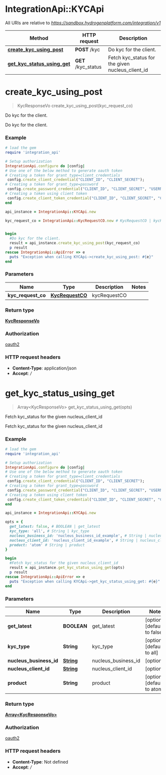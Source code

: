 # IntegrationApi::KYCApi

All URIs are relative to *https://sandbox.hydrogenplatform.com/integration/v1*

Method | HTTP request | Description
------------- | ------------- | -------------
[**create_kyc_using_post**](KYCApi.md#create_kyc_using_post) | **POST** /kyc | Do kyc for the client.
[**get_kyc_status_using_get**](KYCApi.md#get_kyc_status_using_get) | **GET** /kyc_status | Fetch kyc_status for the given nucleus_client_id


# **create_kyc_using_post**
> KycResponseVo create_kyc_using_post(kyc_request_co)

Do kyc for the client.

Do kyc for the client.

### Example
```ruby
# load the gem
require 'integration_api'

# Setup authorization
IntegrationApi.configure do |config|
# Use one of the below method to generate oauth token        
# Creating a token for grant_type=client_credentials
 config.create_client_credential("CLIENT_ID", "CLIENT_SECRET");
# Creating a token for grant_type=password
 config.create_password_credential("CLIENT_ID", "CLIENT_SECRET", "USERNAME", "PASSWORD");
# Creating a token using client token
 config.create_client_token_credential("CLIENT_ID", "CLIENT_SECRET", "CLIENT_TOKEN");
end

api_instance = IntegrationApi::KYCApi.new

kyc_request_co = IntegrationApi::KycRequestCO.new # KycRequestCO | kycRequestCO


begin
  #Do kyc for the client.
  result = api_instance.create_kyc_using_post(kyc_request_co)
  p result
rescue IntegrationApi::ApiError => e
  puts "Exception when calling KYCApi->create_kyc_using_post: #{e}"
end
```

### Parameters

Name | Type | Description  | Notes
------------- | ------------- | ------------- | -------------
 **kyc_request_co** | [**KycRequestCO**](KycRequestCO.md)| kycRequestCO | 

### Return type

[**KycResponseVo**](KycResponseVo.md)

### Authorization

[oauth2](../README.md#oauth2)

### HTTP request headers

 - **Content-Type**: application/json
 - **Accept**: */*



# **get_kyc_status_using_get**
> Array&lt;KycResponseVo&gt; get_kyc_status_using_get(opts)

Fetch kyc_status for the given nucleus_client_id

Fetch kyc_status for the given nucleus_client_id

### Example
```ruby
# load the gem
require 'integration_api'

# Setup authorization
IntegrationApi.configure do |config|
# Use one of the below method to generate oauth token        
# Creating a token for grant_type=client_credentials
 config.create_client_credential("CLIENT_ID", "CLIENT_SECRET");
# Creating a token for grant_type=password
 config.create_password_credential("CLIENT_ID", "CLIENT_SECRET", "USERNAME", "PASSWORD");
# Creating a token using client token
 config.create_client_token_credential("CLIENT_ID", "CLIENT_SECRET", "CLIENT_TOKEN");
end

api_instance = IntegrationApi::KYCApi.new

opts = { 
  get_latest: false, # BOOLEAN | get_latest
  kyc_type: 'all', # String | kyc_type
  nucleus_business_id: 'nucleus_business_id_example', # String | nucleus_business_id
  nucleus_client_id: 'nucleus_client_id_example', # String | nucleus_client_id
  product: 'atom' # String | product
}

begin
  #Fetch kyc_status for the given nucleus_client_id
  result = api_instance.get_kyc_status_using_get(opts)
  p result
rescue IntegrationApi::ApiError => e
  puts "Exception when calling KYCApi->get_kyc_status_using_get: #{e}"
end
```

### Parameters

Name | Type | Description  | Notes
------------- | ------------- | ------------- | -------------
 **get_latest** | **BOOLEAN**| get_latest | [optional] [default to false]
 **kyc_type** | **String**| kyc_type | [optional] [default to all]
 **nucleus_business_id** | [**String**](.md)| nucleus_business_id | [optional] 
 **nucleus_client_id** | [**String**](.md)| nucleus_client_id | [optional] 
 **product** | **String**| product | [optional] [default to atom]

### Return type

[**Array&lt;KycResponseVo&gt;**](KycResponseVo.md)

### Authorization

[oauth2](../README.md#oauth2)

### HTTP request headers

 - **Content-Type**: Not defined
 - **Accept**: */*



